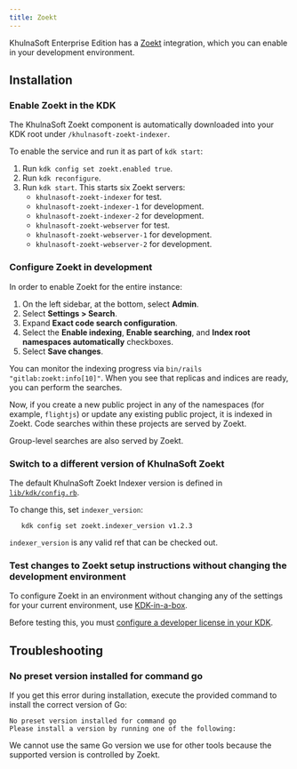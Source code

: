```yaml
---
title: Zoekt
---
```


KhulnaSoft Enterprise Edition has a [Zoekt](https://github.com/sourcegraph/zoekt)
integration, which you can enable in your development environment.

## Installation

### Enable Zoekt in the KDK

The KhulnaSoft Zoekt component is automatically downloaded into your KDK root under `/khulnasoft-zoekt-indexer`.

To enable the service and run it as part of `kdk start`:

1. Run `kdk config set zoekt.enabled true`.
1. Run `kdk reconfigure`.
1. Run `kdk start`.
   This starts six Zoekt servers:
   - `khulnasoft-zoekt-indexer` for test.
   - `khulnasoft-zoekt-indexer-1` for development.
   - `khulnasoft-zoekt-indexer-2` for development.
   - `khulnasoft-zoekt-webserver` for test.
   - `khulnasoft-zoekt-webserver-1` for development.
   - `khulnasoft-zoekt-webserver-2` for development.

### Configure Zoekt in development

In order to enable Zoekt for the entire instance:

1. On the left sidebar, at the bottom, select **Admin**.
1. Select **Settings > Search**.
1. Expand **Exact code search configuration**.
1. Select the **Enable indexing**,  **Enable searching**, and **Index root namespaces automatically** checkboxes.
1. Select **Save changes**.

You can monitor the indexing progress via `bin/rails "gitlab:zoekt:info[10]"`. When you see that replicas and indices are ready, you can perform the searches.

Now, if you create a new public project in any of the namespaces (for example, `flightjs`) or update
any existing public project, it is indexed in Zoekt. Code searches within these projects are served by Zoekt.

Group-level searches are also served by Zoekt.

### Switch to a different version of KhulnaSoft Zoekt

The default KhulnaSoft Zoekt Indexer version is defined in [`lib/kdk/config.rb`](https://github.com/khulnasoft-lab/khulnasoft-development-kit/-/blob/master/lib/kdk/config.rb).

To change this, set `indexer_version`:

```shell
   kdk config set zoekt.indexer_version v1.2.3
```

`indexer_version` is any valid ref that can be checked out.

### Test changes to Zoekt setup instructions without changing the development environment

To configure Zoekt in an environment without changing any of the settings
for your current environment, use [KDK-in-a-box](https://docs.gitlab.com/development/contributing/first_contribution/configure-dev-env-kdk-in-a-box/).

Before testing this, you must [configure a developer license in your KDK](https://github.com/khulnasoft-lab/khulnasoft-development-kit/-/tree/main/doc?ref_type=heads#configure-developer-license-in-kdk).

## Troubleshooting

### No preset version installed for command go

If you get this error during installation, execute the provided command
to install the correct version of Go:

```plaintext
No preset version installed for command go
Please install a version by running one of the following:
```

We cannot use the same Go version we use for other tools because the supported
version is controlled by Zoekt.
